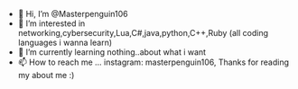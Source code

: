 - 👋 Hi, I’m @Masterpenguin106
- 👀 I’m interested in networking,cybersecurity,Lua,C#,java,python,C++,Ruby (all coding languages i wanna learn) 
- 🌱 I’m currently learning  nothing..about what i want
- 📫 How to reach me ... instagram: masterpenguin106,
Thanks for reading my about me :)
